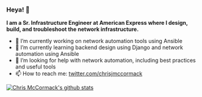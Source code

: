 ### Heya! 👋

<!--
**cmccormack/cmccormack** is a ✨ _special_ ✨ repository because its `README.md` (this file) appears on your GitHub profile.

Here are some ideas to get you started:

- 🔭 I’m currently working on ...
- 🌱 I’m currently learning ...
- 👯 I’m looking to collaborate on ...
- 🤔 I’m looking for help with ...
- 💬 Ask me about ...
- 📫 How to reach me: ...
- 😄 Pronouns: ...
- ⚡ Fun fact: ...
-->

**I am a Sr. Infrastructure Engineer at American Express where I design, build, and troubleshoot the network infrastructure.**

- 🔭 I’m currently working on network automation tools using Ansible
- 🌱 I’m currently learning backend design using Django and network automation using Ansible
- 🤔 I’m looking for help with network automation, including best practices and useful tools
- 📫 How to reach me: [twitter.com/chrisjmccormack](https://twitter.com/chrisjmccormack)

[![Chris McCormack's github stats](https://github-readme-stats.vercel.app/api?username=cmccormack&show_icons=true&theme=cobalt)](https://github.com/anuraghazra/github-readme-stats)
